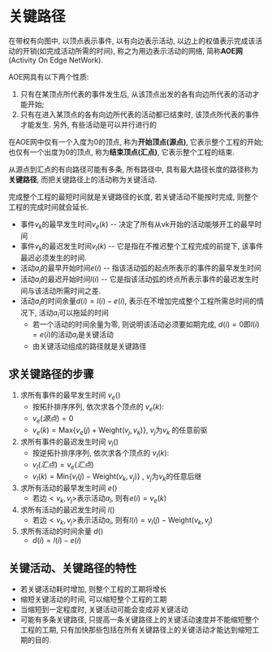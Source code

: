 # 关键路径

在带权有向图中, 以顶点表示事件, 以有向边表示活动,
以边上的权值表示完成该活动的开销(如完成活动所需的时间), 称之为用边表示活动的网络, 简称**AOE网** (Activity On Edge NetWork).

AOE网具有以下两个性质:

1. 只有在某顶点所代表的事件发生后, 从该顶点出发的各有向边所代表的活动才能开始;
2. 只有在进入某顶点的各有向边所代表的活动都已结束时, 该顶点所代表的事件才能发生.
   另外, 有些活动是可以并行进行的

在AOE网中仅有一个入度为0的顶点, 称为**开始顶点(源点)**, 它表示整个工程的开始;
也仅有一个出度为0的顶点, 称为**结束顶点(汇点)**, 它表示整个工程的结束.

从源点到汇点的有向路径可能有多条, 所有路径中, 具有最大路径⻓度的路径称为**关键路径**, 而把关键路径上的活动称为关键活动.

完成整个工程的最短时间就是关键路径的⻓度, 若关键活动不能按时完成, 则整个工程的完成时间就会延⻓.

- 事件$v_k$的最早发生时间$v_e(k)$ -- 决定了所有从vk开始的活动能够开工的最早时间
- 事件$v_k$的最迟发生时间$v_l(k)$ -- 它是指在不推迟整个工程完成的前提下, 该事件最迟必须发生的时间.
- 活动$a_i$的最早开始时间$e(i)$ -- 指该活动弧的起点所表示的事件的最早发生时间
- 活动$a_i$的最迟开始时间$l(i)$ -- 它是指该活动弧的终点所表示事件的最迟发生时间与该活动所需时间之差.
- 活动$a_i$的时间余量$d(i)=l(i)-e(i)$, 表示在不增加完成整个工程所需总时间的情况下, 活动$a_i$可以拖延的时间
  - 若一个活动的时间余量为零, 则说明该活动必须要如期完成, $d(i)=0$即$l(i) = e(i)$的活动$a_i$是关键活动
  - 由关键活动组成的路径就是关键路径

## 求关键路径的步骤

1. 求所有事件的最早发生时间 $v_e( )$
   - 按拓扑排序序列, 依次求各个顶点的 $v_e(k)$:
   - $v_e(源点) = 0$
   - $v_e(k) = \text{Max}\{v_e(j) + \text{Weight}(v_j, v_k)\}$, $v_j$为$v_k$ 的任意前驱
2. 求所有事件的最迟发生时间 $v_l( )$
   - 按逆拓扑排序序列, 依次求各个顶点的 $v_l(k)$:
   - $v_l(汇点) = v_e(汇点)$
   - $v_l(k) = \text{Min}\{v_l(j) - \text{Weight}(v_k, v_j)\}$ , $v_j$为$v_k$的任意后继
3. 求所有活动的最早发生时间 $e( )$
   - 若边$<v_k, v_j>$表示活动$a_i$, 则有$e(i) = v_e(k)$
4. 求所有活动的最迟发生时间 $l( )$
   - 若边$<v_k, v_j>$表示活动$a_i$, 则有$l(i) = v_l(j) - \text{Weight}(v_k, v_j)$
5. 求所有活动的时间余量 $d( )$
   - $d(i) = l(i) - e(i)$

## 关键活动、关键路径的特性

- 若关键活动耗时增加, 则整个工程的工期将增⻓
- 缩短关键活动的时间, 可以缩短整个工程的工期
- 当缩短到一定程度时, 关键活动可能会变成非关键活动
- 可能有多条关键路径, 只提高一条关键路径上的关键活动速度并不能缩短整个工程的工期, 只有加快那些包括在所有关键路径上的关键活动才能达到缩短工期的目的.
